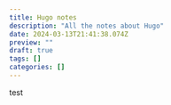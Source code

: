 ```yaml
---
title: Hugo notes
description: "All the notes about Hugo"
date: 2024-03-13T21:41:38.074Z
preview: ""
draft: true
tags: []
categories: []
---
```

test
